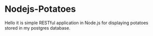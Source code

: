 # Nodejs-Potatoes

Hello it is simple RESTful application in Node.js for displaying potatoes stored in my postgres database.

